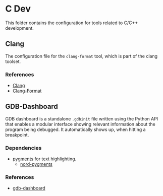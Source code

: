 # C Dev

This folder contains the configuration for tools related to C/C++ development.

## Clang

The configuration file for the `clang-format` tool, which is part of the clang
toolset.

### References

- [Clang](https://clang.llvm.org/)
- [Clang-Format](https://clang.llvm.org/docs/ClangFormat.html)

## GDB-Dashboard

GDB dashboard is a standalone `.gdbinit` file written using the Python API that
enables a modular interface showing relevant information about the program being
debugged. It automatically shows up, when hitting a breakpoint.

### Dependencies

- [pygments](https://pygments.org/) for text highlighting.
  - [nord-pygments](https://github.com/lewisacidic/nord-pygments)

### References

- [gdb-dashboard](https://github.com/cyrus-and/gdb-dashboard)
